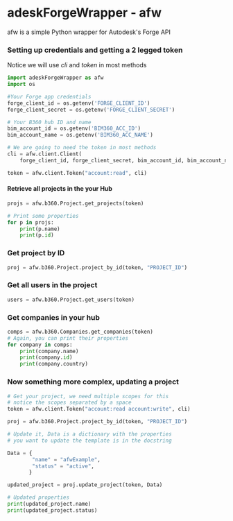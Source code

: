 # adeskForgeWrapper - afw

afw is a simple Python wrapper for Autodesk's Forge API

### Setting up credentials and getting a 2 legged token
Notice we will use *cli* and *token* in most methods
```Python
import adeskForgeWrapper as afw
import os

#Your Forge app credentials
forge_client_id = os.getenv('FORGE_CLIENT_ID')
forge_client_secret = os.getenv('FORGE_CLIENT_SECRET')

# Your B360 hub ID and name
bim_account_id = os.getenv('BIM360_ACC_ID')
bim_account_name = os.getenv('BIM360_ACC_NAME')

# We are going to need the token in most methods
cli = afw.client.Client(
	forge_client_id, forge_client_secret, bim_account_id, bim_account_name)

token = afw.client.Token("account:read", cli)
```

#### Retrieve all projects in the your Hub
```Python
projs = afw.b360.Project.get_projects(token)

# Print some properties
for p in projs:
    print(p.name)
    print(p.id)
```
### Get project by ID
```Python
proj = afw.b360.Project.project_by_id(token, "PROJECT_ID")
```
### Get all users in the project
```Python
users = afw.b360.Project.get_users(token)
```
### Get companies in your hub
```Python
comps = afw.b360.Companies.get_companies(token)
# Again, you can print their properties
for company in comps:
	print(company.name)
	print(company.id)
	print(company.country)
```

### Now something more complex, updating a project
```Python
# Get your project, we need multiple scopes for this
# notice the scopes separated by a space
token = afw.client.Token("account:read account:write", cli)

proj = afw.b360.Project.project_by_id(token, "PROJECT_ID")

# Update it, Data is a dictionary with the properties 
# you want to update the template is in the docstring

Data = {
		"name" = "afwExample",
		"status" = "active",
	   }

updated_project = proj.update_project(token, Data)

# Updated properties
print(updated_project.name)
print(updated_project.status)
